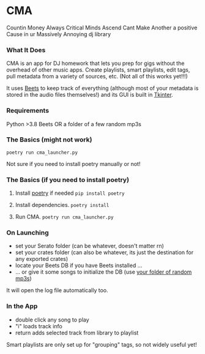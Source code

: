 # CMA
Countin Money Always
Critical Minds Ascend
Cant Make Another
a positive Cause in ur Massively Annoying dj library

### What It Does
CMA is an app for DJ homework that lets you prep for gigs without the overhead of other music apps. Create playlists, smart playlists, edit tags, pull metadata from a variety of sources, etc. (Not all of this works yet!!!)

It uses [Beets](https://beets.io/) to keep track of everything (although most of your metadata is stored in the audio files themselves!) and its GUI is built in [Tkinter](https://docs.python.org/3/library/tkinter.html).

### Requirements
Python >3.8
Beets OR a folder of a few random mp3s<a name="f"></a>

### The Basics (might not work)
`poetry run cma_launcher.py`

Not sure if you need to install poetry manually or not!

### The Basics (if you need to install poetry)
1. Install [poetry](https://python-poetry.org/) if needed
`pip install poetry`

2. Install dependencies.
`poetry install`

3. Run CMA.
`poetry run cma_launcher.py`

### On Launching
- set your Serato folder (can be whatever, doesn't matter rn)
- set your crates folder (can also be whatever, its just the destination for any exported crates)
- locate your Beets DB if you have Beets installed ...
- ... or give it some songs to initialize the DB (use <a href="#f">your folder of random mp3s</a>)

It will open the log file automatically too.

### In the App
- double click any song to play
- "i" loads track info
- return adds selected track from library to playlist

Smart playlists are only set up for "grouping" tags, so not widely useful yet!


